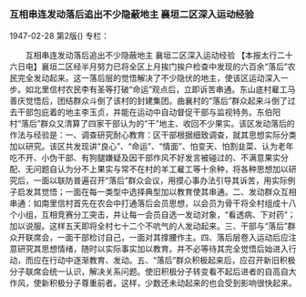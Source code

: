 ### 互相串连发动落后追出不少隐蔽地主  襄垣二区深入运动经验

1947-02-28
第2版()
专栏：

　　互相串连发动落后追出不少隐蔽地主
    襄垣二区深入运动经验
    【本报太行二十六日电】襄垣二区经半月努力已将全区上月挨门挨户检查中发现的六百余“落后”农民完全发动起来。这一落后层的觉悟解决了不少隐伏的地主，使该区运动深入一步。如北里信村农民李有圣等打破“命运”观点后，立即诉苦串通。东山底村雇工马善庆觉悟后，团结群众斗倒了该村的封建集团。曲襄村的“落后”群众起来斗倒了过去干部包庇着的地主李玉贞，并能在运动中自动督促干部与监视特务。东伯阳村“落后”群众又清算了四家干部认为的“干”地主、收回不少果实。该区发动落后的作法与经验是：一、调查研究耐心教育：区干部根据细致调查，就其思想实际分类加以研究。该区共发现讲“良心”、“命运”、“情面”、怕变天、怕割韭菜、认为老年吃不开、小伪干部、有狗腿嫌疑及因干部作风不好发言被碰过的、不满意果实分配、无问题自认为分不上果实与常不在村的羊工雇工等十余种，将各种思想加以研究后，一面以联防普遍召开“落后”群众会议，用摸心事办法引导其诉苦，用实际例子启发其觉悟；一面在每一类型中选择典型加以教育使其串通。二、发动群众互相串通：如南里信村首先在农会中打通落后会员思想，以会员为骨干将全村组成十八个小组，互相竞赛分工突击，并让每一会员自选一发动对象，“看透病、下对药”；加以说服。这样五天即将全村七十二个不吭气的人发动起来。三、干部与“落后”群众开联席会，一面干部检讨自己，一面对其撑腰作主。四、落后层卷入运动后应注意研究其思想情绪，随时以实际事实加以教育。并不必等待其完全觉悟后始进入行动，而应在行动中逐渐教育、发动。五、“落后”群众积极起来后，应召开新旧积极分子联席会统一认识，解决关系问题。使旧积极分子转变看不起后进者的自高自大作风，使新积极分子尊重前者。这样，少数还未动起来的也会受到影响很快起来。
